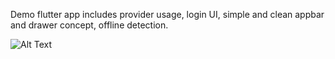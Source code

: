 Demo flutter app includes provider usage, login UI, simple and clean appbar and drawer concept, offline detection.

![Alt Text](https://raw.githubusercontent.com/wojtald/flutter/cd44764c93dbf7855533ad011ce82c59f69e954a/flutter_demo.gif)

